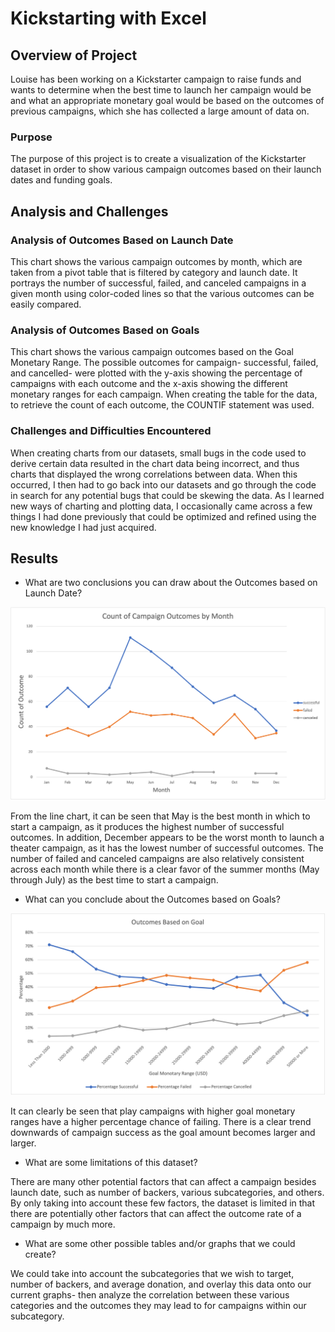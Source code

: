 # Kickstarting with Excel

## Overview of Project

Louise has been working on a Kickstarter campaign to raise funds and wants to determine when the best time to launch her campaign would be and what an appropriate monetary goal would be based on the outcomes of previous campaigns, which she has collected a large amount of data on. 

### Purpose

The purpose of this project is to create a visualization of the Kickstarter dataset in order to show various campaign outcomes based on their launch dates and funding goals. 

## Analysis and Challenges

### Analysis of Outcomes Based on Launch Date

This chart shows the various campaign outcomes by month, which are taken from a pivot table that is filtered by category and launch date. It portrays the number of successful, failed, and canceled campaigns in a given month using color-coded lines so that the various outcomes can be easily compared. 

### Analysis of Outcomes Based on Goals

This chart shows the various campaign outcomes based on the Goal Monetary Range. The possible outcomes for campaign- successful, failed, and cancelled- were plotted with the y-axis showing the percentage of campaigns with each outcome and the x-axis showing the different monetary ranges for each campaign. When creating the table for the data, to retrieve the count of each outcome, the COUNTIF statement was used. 

### Challenges and Difficulties Encountered

When creating charts from our datasets, small bugs in the code used to derive certain data resulted in the chart data being incorrect, and thus charts that displayed the wrong correlations between data. When this occurred, I then had to go back into our datasets and go through the code in search for any potential bugs that could be skewing the data. As I learned new ways of charting and plotting data, I occasionally came across a few things I had done previously that could be optimized and refined using the new knowledge I had just acquired. 

## Results

- What are two conclusions you can draw about the Outcomes based on Launch Date?

![OutcomesByLaunchDate](https://github.com/tylerfallon/kickstarter_analysis/blob/main/resources/Theater_Outcomes_vs_Launch.png?raw=true)

From the line chart, it can be seen that May is the best month in which to start a campaign, as it produces the highest number of successful outcomes. In addition, December appears to be the worst month to launch a theater campaign, as it has the lowest number of successful outcomes. The number of failed and canceled campaigns are also relatively consistent across each month while there is a clear favor of the summer months (May through July) as the best time to start a campaign. 

- What can you conclude about the Outcomes based on Goals?

![OutcomesVsGoals](https://github.com/tylerfallon/kickstarter_analysis/blob/main/resources/Outcomes_vs_Goals.png?raw=true)

It can clearly be seen that play campaigns with higher goal monetary ranges have a higher percentage chance of failing. There is a clear trend downwards of campaign success as the goal amount becomes larger and larger. 

- What are some limitations of this dataset?

There are many other potential factors that can affect a campaign besides launch date, such as number of backers, various subcategories, and others. By only taking into account these few factors, the dataset is limited in that there are potentially other factors that can affect the outcome rate of a campaign by much more. 

- What are some other possible tables and/or graphs that we could create?

We could take into account the subcategories that we wish to target, number of backers, and average donation, and overlay this data onto our current graphs- then analyze the correlation between these various categories and the outcomes they may lead to for campaigns within our subcategory. 
